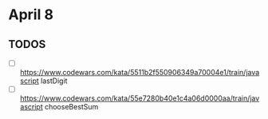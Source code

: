 # April 8

## TODOS

- [ ] <https://www.codewars.com/kata/5511b2f550906349a70004e1/train/javascript> lastDigit
- [ ] <https://www.codewars.com/kata/55e7280b40e1c4a06d0000aa/train/javascript> chooseBestSum
